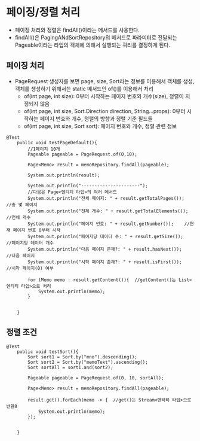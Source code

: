 # 페이징/정렬 처리

- 페이징 처리와 정렬은 findAll()이라는 메서드를 사용한다.
- findAll()은 PagingANdSortRepository의 메서드로 파라미터로 전달되는 Pageable이라는 타입의 객체에 의해서 실행되는 쿼리를 결정하게 된다.

## 페이징 처리

- PageRequest 생성자를 보면 page, size, Sort라는 정보를 이용해서 객체를 생성, 객체를 생성하기 위해서는 static 메서드인 of()를 이용해서 처리
  - of(int page, int size): 0부터 시작하는 페이지 번호와 개수(size), 정렬이 지정되지 않음
  - of(int page, int size, Sort.Direction direction, String...props): 0부터 시작하는 페이지 번호와 개수, 정렬의 방향과 정렬 기준 필드들
  - of(int page, int size, Sort sort): 페이지 번호와 개수, 정렬 관련 정보

```
@Test
    public void testPageDefault(){
        //1페이지 10개
        Pageable pageable = PageRequest.of(0,10);

        Page<Memo> result = memoRepository.findAll(pageable);

        System.out.println(result);

        System.out.println("----------------------");
        //다음은 Page<엔티티 타입>의 여러 메서드
        System.out.println("전체 페이지: " + result.getTotalPages());    //총 몇 페이지
        System.out.println("전체 개수: " + result.getTotalElements());    //전체 개수
        System.out.println("페이지 번호: " + result.getNumber());    //현재 페이지 번호 0부터 시작
        System.out.println("페이지당 데이터 수: " + result.getSize());    //페이지당 데이터 개수
        System.out.println("다음 페이지 존재?: " + result.hasNext());    //다음 페이지
        System.out.println("시작 페이지 존재?: " + result.isFirst());    //시작 페이지(0) 여부

        for (Memo memo : result.getContent()){  //getContent()는 List<엔티티 타입>으로 처리
            System.out.println(memo);
        }


    }
```

## 정렬 조건

```
@Test
    public void testSort(){
        Sort sort1 = Sort.by("mno").descending();
        Sort sort2 = Sort.by("memoText").ascending();
        Sort sortAll = sort1.and(sort2);

        Pageable pageable = PageRequest.of(0, 10, sortAll);

        Page<Memo> result = memoRepository.findAll(pageable);

        result.get().forEach(memo -> {  //get()는 Stream<엔티티 타입>으로 반환8
            System.out.println(memo);
        });


    }
```
